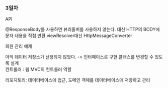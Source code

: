 ### 3일차

API

@ResponseBody를 사용하면 뷰리졸버를 사용하지 않는다.
대신 HTTP의 BODY에 문자 내용을 직접 반환
viewResolver대신 HttpMessageConverter

회원 관리 예제

아직 데이터 저장소가 선정되지 않았다.
->
인터페이스로 구현 클래스를 변경할 수 있도록 설계
<br/>
컨트롤러 : 웹 MVC의 컨트롤러 역할

리포지토리: 데이터베이스에 접근, 도메인 객체를 데이터베이스에 저장하고 관리